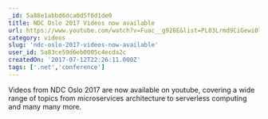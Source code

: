 ```yaml
---
_id: 5a88e1abbd6dca0d5f0d1de0
title: NDC Oslo 2017 Videos now available
url: https://www.youtube.com/watch?v=Fuac__g928E&list=PL03Lrmd9CiGewi0lbnahxEpisoP5WZocX
category: videos
slug: 'ndc-oslo-2017-videos-now-available'
user_id: 5a83ce59d6eb0005c4ecda2c
createdOn: '2017-07-12T22:26:11.000Z'
tags: ['.net','conference']
---
```


Videos from NDC Oslo 2017 are now available on youtube, covering a wide range of topics from microservices architecture to serverless computing and many many more.
